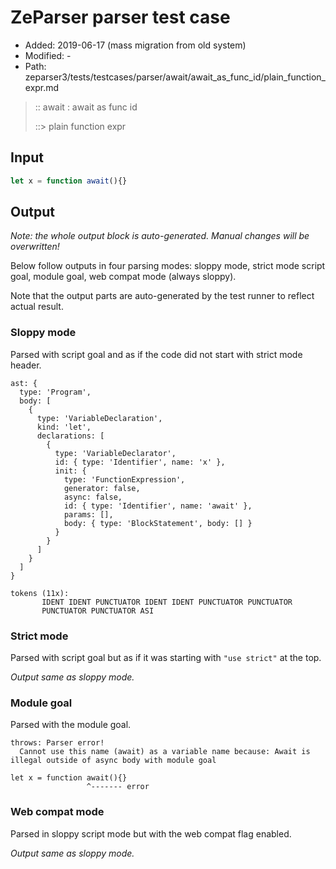 # ZeParser parser test case

- Added: 2019-06-17 (mass migration from old system)
- Modified: -
- Path: zeparser3/tests/testcases/parser/await/await_as_func_id/plain_function_expr.md

> :: await : await as func id
>
> ::> plain function expr

## Input

`````js
let x = function await(){}
`````

## Output

_Note: the whole output block is auto-generated. Manual changes will be overwritten!_

Below follow outputs in four parsing modes: sloppy mode, strict mode script goal, module goal, web compat mode (always sloppy).

Note that the output parts are auto-generated by the test runner to reflect actual result.

### Sloppy mode

Parsed with script goal and as if the code did not start with strict mode header.

`````
ast: {
  type: 'Program',
  body: [
    {
      type: 'VariableDeclaration',
      kind: 'let',
      declarations: [
        {
          type: 'VariableDeclarator',
          id: { type: 'Identifier', name: 'x' },
          init: {
            type: 'FunctionExpression',
            generator: false,
            async: false,
            id: { type: 'Identifier', name: 'await' },
            params: [],
            body: { type: 'BlockStatement', body: [] }
          }
        }
      ]
    }
  ]
}

tokens (11x):
       IDENT IDENT PUNCTUATOR IDENT IDENT PUNCTUATOR PUNCTUATOR
       PUNCTUATOR PUNCTUATOR ASI
`````

### Strict mode

Parsed with script goal but as if it was starting with `"use strict"` at the top.

_Output same as sloppy mode._

### Module goal

Parsed with the module goal.

`````
throws: Parser error!
  Cannot use this name (await) as a variable name because: Await is illegal outside of async body with module goal

let x = function await(){}
                 ^------- error
`````


### Web compat mode

Parsed in sloppy script mode but with the web compat flag enabled.

_Output same as sloppy mode._
